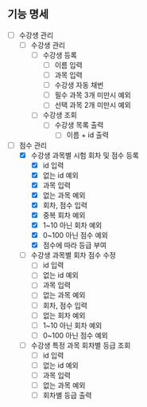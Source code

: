 ## 기능 명세

 - [ ] 수강생 관리
   - [ ] 수강생 관리 
     - [ ] 수강생 등록
       - [ ] 이름 입력
       - [ ] 과목 입력
       - [ ] 수강생 자동 채번
       - [ ] 필수 과목 3개 미만시 예외
       - [ ] 선택 과목 2개 미만시 예외
     - [ ] 수강생 조회 
       - [ ] 수강생 목록 출력
         - [ ] 이름 + id 출력
 - [ ] 점수 관리
   - [x] 수강생 과목별 시험 회차 및 점수 등록
     - [x] id 입력
     - [x] 없는 id 예외
     - [x] 과목 입력
     - [x] 없는 과목 예외
     - [x] 회차, 점수 입력
     - [x] 중복 회차 예외
     - [x] 1~10 아닌 회차 예외
     - [x] 0~100 아닌 점수 예외
     - [x] 점수에 따라 등급 부여
   - [ ] 수강생 과목별 회차 점수 수정
     - [ ] id 입력
     - [ ] 없는 id 예외
     - [ ] 과목 입력
     - [ ] 없는 과목 예외
     - [ ] 회차, 점수 입력
     - [ ] 없는 회차 예외
     - [ ] 1~10 아닌 회차 예외
     - [ ] 0~100 아닌 점수 예외
   - [ ] 수강생 특정 과목 회차별 등급 조회
     - [ ] id 입력
     - [ ] 없는 id 예외
     - [ ] 과목 입력
     - [ ] 없는 과목 예외
     - [ ] 회차별 등급 출력
